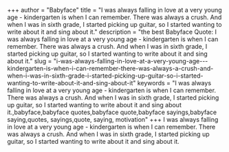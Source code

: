 +++
author = "Babyface"
title = "I was always falling in love at a very young age - kindergarten is when I can remember. There was always a crush. And when I was in sixth grade, I started picking up guitar, so I started wanting to write about it and sing about it."
description = "the best Babyface Quote: I was always falling in love at a very young age - kindergarten is when I can remember. There was always a crush. And when I was in sixth grade, I started picking up guitar, so I started wanting to write about it and sing about it."
slug = "i-was-always-falling-in-love-at-a-very-young-age---kindergarten-is-when-i-can-remember-there-was-always-a-crush-and-when-i-was-in-sixth-grade-i-started-picking-up-guitar-so-i-started-wanting-to-write-about-it-and-sing-about-it"
keywords = "I was always falling in love at a very young age - kindergarten is when I can remember. There was always a crush. And when I was in sixth grade, I started picking up guitar, so I started wanting to write about it and sing about it.,babyface,babyface quotes,babyface quote,babyface sayings,babyface saying,quotes, sayings,quote, saying, motivation"
+++
I was always falling in love at a very young age - kindergarten is when I can remember. There was always a crush. And when I was in sixth grade, I started picking up guitar, so I started wanting to write about it and sing about it.
